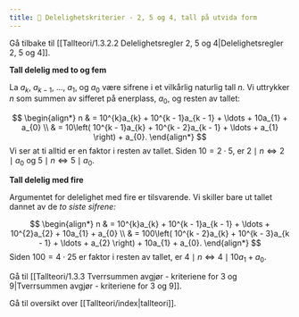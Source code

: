 ```yaml
---
title: 📄 Delelighetskriterier - 2, 5 og 4, tall på utvida form
---
```

Gå tilbake til [[Tallteori/1.3.2.2 Delelighetsregler 2, 5 og 4|Delelighetsregler 2, 5 og 4]].


**Tall delelig med to og fem**

La $a_{k}$, $a_{k - 1}$, ..., $a_{1}$, og $a_{0}$ være sifrene i et vilkårlig naturlig tall $n$. Vi uttrykker $n$ som summen av sifferet på enerplass, $a_{0}$, og resten av tallet:

$$
\begin{align*} 
n & = 10^{k}a_{k} + 10^{k - 1}a_{k - 1} + \ldots + 10a_{1} + a_{0}
\\
& = 10\left( 10^{k - 1}a_{k} + 10^{k - 2}a_{k - 1} + \ldots + a_{1} \right) + a_{0}.
\end{align*} 
$$Vi ser at ti alltid er en faktor i resten av tallet. Siden $10 = 2 \cdot 5$, er $2 \mid n \Leftrightarrow 2 \mid a_{0}$ og $5 \mid n \Leftrightarrow 5 \mid a_{0}$.

**Tall delelig med fire**

Argumentet for delelighet med fire er tilsvarende. Vi skiller bare ut tallet dannet av de *to siste sifrene:*

$$
\begin{align*}
n & = 10^{k}a_{k} + 10^{k - 1}a_{k - 1} + \ldots + 10^{2}a_{2} + 10a_{1} + a_{0}
\\
& = 100\left( 10^{k - 2}a_{k} + 10^{k - 3}a_{k - 1} + \ldots + a_{2} \right) + 10a_{1} + a_{0}.
\end{align*} 
$$Siden $100 = 4 \cdot 25$ er faktor i resten av tallet, er $4 \mid n \Leftrightarrow 4 \mid 10a_{1} + a_{0}$.


Gå til [[Tallteori/1.3.3 Tverrsummen avgjør - kriteriene for 3 og 9|Tverrsummen avgjør - kriteriene for 3 og 9]].

Gå til oversikt over [[Tallteori/index|tallteori]].